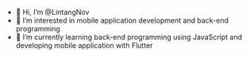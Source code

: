 - 👋 Hi, I’m @LintangNov
- 👀 I’m interested in mobile application development and back-end programming
- 🌱 I’m currently learning back-end programming using JavaScript and developing mobile application with Flutter

<!---
LintangNov/LintangNov is a ✨ special ✨ repository because its `README.md` (this file) appears on your GitHub profile.
You can click the Preview link to take a look at your changes.
--->
